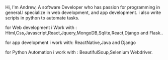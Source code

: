 Hi, I'm Andrew, A software Developer who has passion for programming in general.I specialize in web development, and app development. i also write scripts in python to automate tasks.

for Web development i Work with : Html,Css,Javascript,React,Jquery,MongoDB,Sqlite,React,Django and Flask..

for app development i work with: ReactNative,Java and Django

for Python Automation i work with : BeautifulSoup,Selenium Webdriver.
